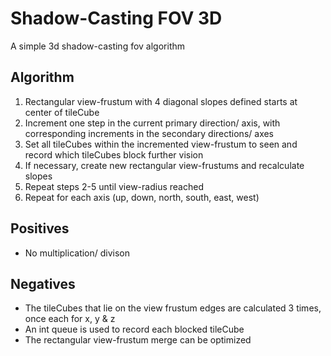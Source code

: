 # Shadow-Casting FOV 3D
A simple 3d shadow-casting fov algorithm

## Algorithm

1. Rectangular view-frustum with 4 diagonal slopes defined starts at center of tileCube
2. Increment one step in the current primary direction/ axis, with corresponding increments in the secondary directions/ axes
3. Set all tileCubes within the incremented view-frustum to seen and record which tileCubes block further vision
4. If necessary, create new rectangular view-frustums and recalculate slopes
5. Repeat steps 2-5 until view-radius reached
6. Repeat for each axis (up, down, north, south, east, west)

## Positives
* No multiplication/ divison

## Negatives
* The tileCubes that lie on the view frustum edges are calculated 3 times, once each for x, y & z
* An int queue is used to record each blocked tileCube
* The rectangular view-frustum merge can be optimized